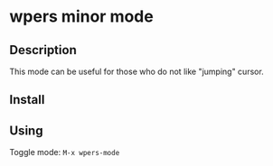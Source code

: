 wpers minor mode
====================

Description
-----------

This mode can be useful for those who do not like "jumping" cursor.

Install 
-------


Using
-----

Toggle mode: `M-x wpers-mode`
    
           